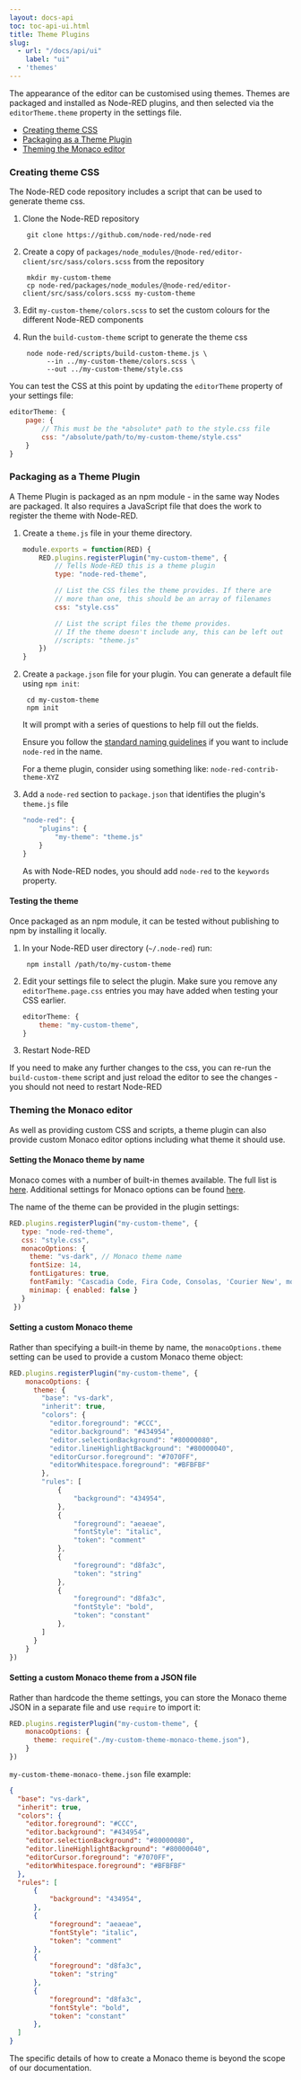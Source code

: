 ```yaml
---
layout: docs-api
toc: toc-api-ui.html
title: Theme Plugins
slug:
  - url: "/docs/api/ui"
    label: "ui"
  - 'themes'
---
```


The appearance of the editor can be customised using themes. Themes are packaged
and installed as Node-RED plugins, and then selected via the `editorTheme.theme`
property in the settings file.

- [Creating theme CSS](#creating-theme-css)
- [Packaging as a Theme Plugin](#packaging-as-a-theme-plugin)
- [Theming the Monaco editor](#theming-the-monaco-editor)

### Creating theme CSS

The Node-RED code repository includes a script that can be used to generate theme css.

1. Clone the Node-RED repository

        git clone https://github.com/node-red/node-red

2. Create a copy of `packages/node_modules/@node-red/editor-client/src/sass/colors.scss` from the repository

        mkdir my-custom-theme
        cp node-red/packages/node_modules/@node-red/editor-client/src/sass/colors.scss my-custom-theme

3. Edit `my-custom-theme/colors.scss` to set the custom colours for the different Node-RED components

4. Run the `build-custom-theme` script to generate the theme css

        node node-red/scripts/build-custom-theme.js \
             --in ../my-custom-theme/colors.scss \
             --out ../my-custom-theme/style.css


You can test the CSS at this point by updating the `editorTheme` property of your settings file:

```javascript
editorTheme: {
    page: {
        // This must be the *absolute* path to the style.css file
        css: "/absolute/path/to/my-custom-theme/style.css"
    }
}
```

### Packaging as a Theme Plugin

A Theme Plugin is packaged as an npm module - in the same way Nodes are packaged.
It also requires a JavaScript file that does the work to register the theme with
Node-RED.


1. Create a `theme.js` file in your theme directory.

    ```javascript
    module.exports = function(RED) {
        RED.plugins.registerPlugin("my-custom-theme", {
            // Tells Node-RED this is a theme plugin
            type: "node-red-theme",

            // List the CSS files the theme provides. If there are
            // more than one, this should be an array of filenames
            css: "style.css"

            // List the script files the theme provides.
            // If the theme doesn't include any, this can be left out
            //scripts: "theme.js"
        })
    }
    ```

1. Create a `package.json` file for your plugin. You can generate a default file using `npm init`:

        cd my-custom-theme
        npm init

   It will prompt with a series of questions to help fill out the fields.

   Ensure you follow the [standard naming guidelines](/docs/creating-nodes/packaging#naming) if you want
   to include `node-red` in the name.

   For a theme plugin, consider using something like: `node-red-contrib-theme-XYZ`

2. Add a `node-red` section to `package.json` that identifies the plugin's `theme.js` file
    ```javascript
    "node-red": {
        "plugins": {
            "my-theme": "theme.js"
        }
    }
    ```

   As with Node-RED nodes, you should add `node-red` to the `keywords` property.


#### Testing the theme

Once packaged as an npm module, it can be tested without publishing to npm by installing
it locally.

1. In your Node-RED user directory (`~/.node-red`) run:

        npm install /path/to/my-custom-theme

2. Edit your settings file to select the plugin. Make sure you remove any `editorTheme.page.css` entries
   you may have added when testing your CSS earlier.

    ```javascript
    editorTheme: {
        theme: "my-custom-theme",
    }
    ```

3. Restart Node-RED

If you need to make any further changes to the css, you can re-run the `build-custom-theme`
script and just reload the editor to see the changes - you should not need to restart
Node-RED

### Theming the Monaco editor

As well as providing custom CSS and scripts, a theme plugin can also provide custom
Monaco editor options including what theme it should use.

#### Setting the Monaco theme by name

Monaco comes with a number of built-in themes available. The full list is [here](https://github.com/node-red/node-red/tree/master/packages/node_modules/%40node-red/editor-client/src/vendor/monaco/dist/theme). Additional settings for Monaco options can be found [here](https://microsoft.github.io/monaco-editor/docs.html#interfaces/editor.IStandaloneEditorConstructionOptions.html).

The name of the theme can be provided in the plugin settings:

```javascript
RED.plugins.registerPlugin("my-custom-theme", {
   type: "node-red-theme",
   css: "style.css",
   monacoOptions: {
     theme: "vs-dark", // Monaco theme name
     fontSize: 14,
     fontLigatures: true,
     fontFamily: "Cascadia Code, Fira Code, Consolas, 'Courier New', monospace",
     minimap: { enabled: false }
   }
 })
 ```

#### Setting a custom Monaco theme

Rather than specifying a built-in theme by name, the `monacoOptions.theme` setting can 
be used to provide a custom Monaco theme object:

```javascript
RED.plugins.registerPlugin("my-custom-theme", {
    monacoOptions: {
      theme: {
        "base": "vs-dark",
        "inherit": true,
        "colors": {
          "editor.foreground": "#CCC",
          "editor.background": "#434954",
          "editor.selectionBackground": "#80000080",
          "editor.lineHighlightBackground": "#80000040",
          "editorCursor.foreground": "#7070FF",
          "editorWhitespace.foreground": "#BFBFBF"
        },      
        "rules": [
            {
                "background": "434954",
            },
            {
                "foreground": "aeaeae",
                "fontStyle": "italic",
                "token": "comment"
            },
            {
                "foreground": "d8fa3c",
                "token": "string"
            },
            {
                "foreground": "d8fa3c",
                "fontStyle": "bold",
                "token": "constant"
            },
        ]
      }
    }
})
```


#### Setting a custom Monaco theme from a JSON file

Rather than hardcode the theme settings, you can store the Monaco theme JSON in a 
separate file and use `require` to import it:

```javascript
RED.plugins.registerPlugin("my-custom-theme", {
    monacoOptions: {
      theme: require("./my-custom-theme-monaco-theme.json"),
    }
})
```

`my-custom-theme-monaco-theme.json` file example:
```json
{
  "base": "vs-dark",
  "inherit": true,
  "colors": {
    "editor.foreground": "#CCC",
    "editor.background": "#434954",
    "editor.selectionBackground": "#80000080",
    "editor.lineHighlightBackground": "#80000040",
    "editorCursor.foreground": "#7070FF",
    "editorWhitespace.foreground": "#BFBFBF"
  },      
  "rules": [
      {
          "background": "434954",
      },
      {
          "foreground": "aeaeae",
          "fontStyle": "italic",
          "token": "comment"
      },
      {
          "foreground": "d8fa3c",
          "token": "string"
      },
      {
          "foreground": "d8fa3c",
          "fontStyle": "bold",
          "token": "constant"
      },
  ]
}
```

The specific details of how to create a Monaco theme is beyond the scope of our documentation.
